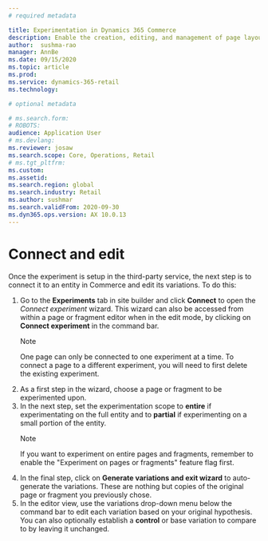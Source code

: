 ```yaml
---
# required metadata

title: Experimentation in Dynamics 365 Commerce
description: Enable the creation, editing, and management of page layout and content treatments in site builder. End-to-end experimentation support will be enabled for e-commerce pages, as well as entities within a page.
author:  sushma-rao 
manager: AnnBe
ms.date: 09/15/2020
ms.topic: article
ms.prod: 
ms.service: dynamics-365-retail
ms.technology: 

# optional metadata

# ms.search.form: 
# ROBOTS: 
audience: Application User
# ms.devlang: 
ms.reviewer: josaw
ms.search.scope: Core, Operations, Retail
# ms.tgt_pltfrm: 
ms.custom: 
ms.assetid: 
ms.search.region: global
ms.search.industry: Retail
ms.author: sushmar
ms.search.validFrom: 2020-09-30
ms.dyn365.ops.version: AX 10.0.13
---
```


# Connect and edit
Once the experiment is setup in the third-party service, the next step is to connect it to an entity in Commerce and edit its variations. To do this:
1. Go to the **Experiments** tab in site builder and click **Connect** to open the *Connect experiment* wizard. This wizard can also be accessed from within a page or fragment editor when in the edit mode, by clicking on **Connect experiment** in the command bar.
    > [!NOTE]
    > One page can only be connected to one experiment at a time. To connect a page to a different experiment, you will need to first delete the existing experiment.
1. As a first step in the wizard, choose a page or fragment to be experimented upon.
1. In the next step, set the experimentation scope to **entire** if experimentating on the full entity and to **partial** if experimenting on a small portion of the entity.
    > [!NOTE]
    > If you want to experiment on entire pages and fragments, remember to enable the "Experiment on pages or fragments" feature flag first.
1. In the final step, click on **Generate variations and exit wizard** to auto-generate the variations. These are nothing but copies of the original page or fragment you previously chose. 
1. In the editor view, use the variations drop-down menu below the command bar to edit each variation based on your original hypothesis. You can also optionally establish a **control** or base variation to compare to by leaving it unchanged.
